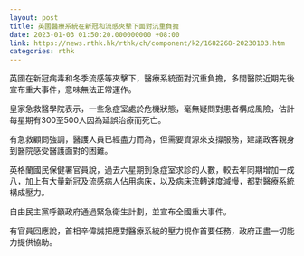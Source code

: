 ```yaml
---
layout: post
title: 英國醫療系統在新冠和流感夾擊下面對沉重負擔
date: 2023-01-03 01:50:20.000000000 +08:00
link: https://news.rthk.hk/rthk/ch/component/k2/1682268-20230103.htm
categories: rthk
---
```


英國在新冠病毒和冬季流感等夾擊下，醫療系統面對沉重負擔，多間醫院近期先後宣布重大事件，意味無法正常運作。

皇家急救醫學院表示，一些急症室處於危機狀態，毫無疑問對患者構成風險，估計每星期有300至500人因為延誤治療而死亡。

有急救顧問強調，醫護人員已經盡力而為，但需要資源來支撐服務，建議政客親身到醫院感受醫護面對的困難。

英格蘭國民保健署官員說，過去六星期到急症室求診的人數，較去年同期增加一成八，加上有大量新冠及流感病人佔用病床，以及病床流轉速度減慢，都對醫療系統構成壓力。

自由民主黨呼籲政府通過緊急衛生計劃，並宣布全國重大事件。

有官員回應說，首相辛偉誠把應對醫療系統的壓力視作首要任務，政府正盡一切能力提供協助。
